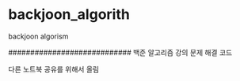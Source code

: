 # backjoon_algorith
backjoon algorism

############################
백준 알고리즘 강의 문제 해결 코드

다른 노트북 공유를 위해서 올림
